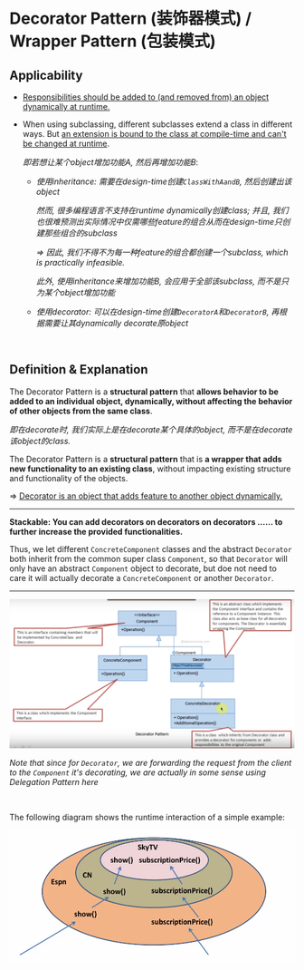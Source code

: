 # Decorator Pattern (装饰器模式) / Wrapper Pattern (包装模式)

## Applicability

* <u>Responsibilities should be added to (and removed from) an object dynamically at runtime.</u>

* When using subclassing, different subclasses extend a class in different ways. But <u>an extension is bound to the class at compile-time and can't be changed at runtime</u>.

  *即若想让某个object增加功能A, 然后再增加功能B*:

  * *使用inheritance: 需要在design-time创建`ClassWithAandB`, 然后创建出该object*

    *然而, 很多编程语言不支持在runtime dynamically创建class; 并且, 我们也很难预测出实际情况中仅需哪些feature的组合从而在design-time只创建那些组合的subclass*

    *=> 因此, 我们不得不为每一种feature的组合都创建一个subclass, which is practically infeasible.*

    *此外, 使用inheritance来增加功能B, 会应用于全部该subclass, 而不是只为某个object增加功能*

  * *使用decorator: 可以在design-time创建`DecoratorA`和`DecoratorB`, 再根据需要让其dynamically decorate原object*


<br>

## Definition & Explanation

The Decorator Pattern is a **structural pattern** that **allows behavior to be added to an individual object, dynamically, without affecting the behavior of other objects from the same class**.

*即在decorate时, 我们实际上是在decorate某个具体的object, 而不是在decorate该object的class.*

The Decorator Pattern is a **structural pattern** that is **a wrapper that adds new functionality to an existing class**, without impacting existing structure and functionality of the objects.

=> <u>Decorator is an object that adds feature to another object dynamically.</u>

***

**Stackable: You can add decorators on decorators on decorators …… to further increase the provided functionalities.**

Thus, we let different `ConcreteComponent` classes and the abstract `Decorator` both inherit from the common super class `Component`, so that `Decorator` will only have an abstract `Component` object to decorate, but doe not need to care it will actually decorate a `ConcreteComponent` or another `Decorator`.

***

<img src="https://github.com/Ziang-Lu/Design-Patterns/blob/master/3-Structural%20Patterns/3-Decorator%20Pattern/decorator_pattern.png?raw=true">

*Note that since for `Decorator`, we are forwarding the request from the client to the `Component` it's decorating, we are actually in some sense using Delegation Pattern here*

<br>

The following diagram shows the runtime interaction of a simple example:

<img src="https://github.com/Ziang-Lu/Design-Patterns/blob/master/3-Structural%20Patterns/3-Decorator%20Pattern/runtime_diagram.png?raw=true">

